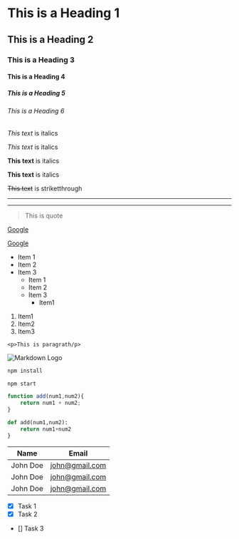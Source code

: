 <!-- Headings -->
# This is a Heading 1
## This is a Heading 2
### This is a Heading 3
#### This is a Heading 4
##### This is a Heading 5
###### This is a Heading 6

<!--Italics-->
*This text* is italics

_This text_ is italics

<!--Strong-->
**This text** is italics

__This text__ is italics

<!-- Striketthrough-->
~~This text~~ is striketthrough

<!-- Horizontal Rule-->

---
___

<!--Blockquote-->
> This is quote

<!-- Links -->
[Google](www.google.com
"Google")

[Google](www.google.com)

<!--UL-->
* Item 1
* Item 2
* Item 3
    * Item 1
    * Item 2
    * Item 3
        * Item1
1. Item1
1. Item2
1. Item3

<!--Inline code block-->
`<p>This is paragrath/p>`

<!--images-->
![Markdown Logo](https://markdown-here.com/img/icon256.png)

<!-- Github Markdown -->

<!-- Code Blocks-->
```bash
npm install

npm start

```

```javaScript
function add(num1,num2){
    return num1 + num2;    
}
```
```Python
def add(num1,num2):
    return num1+num2    
}
```
<!-- Tables -->
| Name     | Email           |
| -------- | --------------- |
|John Doe  | john@gmail.com  |
|John Doe  | john@gmail.com  |
|John Doe  | john@gmail.com  |

<!--- Task List --->
* [x] Task 1
* [x] Task 2
* []  Task 3
